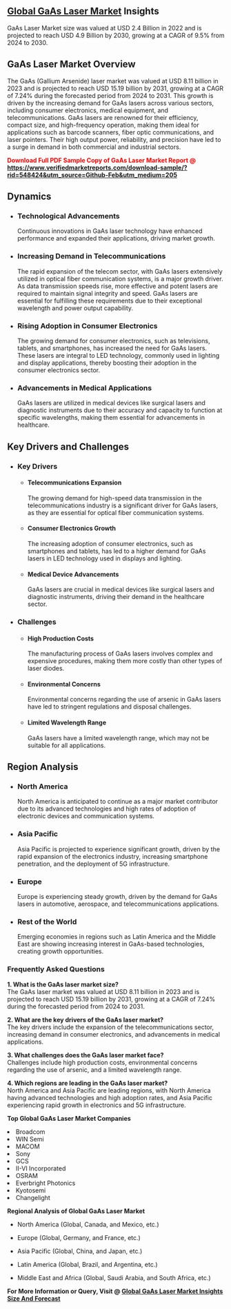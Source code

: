 <h2><a href="https://www.verifiedmarketreports.com/download-sample/?rid=548424&amp;utm_source=Github&amp;utm_medium=205" target="_blank">Global GaAs Laser Market</a> Insights</h2><p>GaAs Laser Market size was valued at USD 2.4 Billion in 2022 and is projected to reach USD 4.9 Billion by 2030, growing at a CAGR of 9.5% from 2024 to 2030.</p><p> <h2>GaAs Laser Market Overview</h2> <p>The GaAs (Gallium Arsenide) laser market was valued at USD 8.11 billion in 2023 and is projected to reach USD 15.19 billion by 2031, growing at a CAGR of 7.24% during the forecasted period from 2024 to 2031. This growth is driven by the increasing demand for GaAs lasers across various sectors, including consumer electronics, medical equipment, and telecommunications. GaAs lasers are renowned for their efficiency, compact size, and high-frequency operation, making them ideal for applications such as barcode scanners, fiber optic communications, and laser pointers. Their high output power, reliability, and precision have led to a surge in demand in both commercial and industrial sectors. </p> <p><strong><p><span class=""><span style="color: #ff0000;"><strong>Download Full PDF Sample Copy of GaAs Laser Market Report</strong> @ </span><a href="https://www.verifiedmarketreports.com/download-sample/?rid=548424&amp;utm_source=Github-Feb&amp;utm_medium=205" target="_blank">https://www.verifiedmarketreports.com/download-sample/?rid=548424&amp;utm_source=Github-Feb&amp;utm_medium=205</a></span></p></strong></p> <h2>Dynamics</h2> <ul> <li><h3>Technological Advancements</h3> <p>Continuous innovations in GaAs laser technology have enhanced performance and expanded their applications, driving market growth.</p> </li> <li><h3>Increasing Demand in Telecommunications</h3> <p>The rapid expansion of the telecom sector, with GaAs lasers extensively utilized in optical fiber communication systems, is a major growth driver. As data transmission speeds rise, more effective and potent lasers are required to maintain signal integrity and speed. GaAs lasers are essential for fulfilling these requirements due to their exceptional wavelength and power output capability. </p> </li> <li><h3>Rising Adoption in Consumer Electronics</h3> <p>The growing demand for consumer electronics, such as televisions, tablets, and smartphones, has increased the need for GaAs lasers. These lasers are integral to LED technology, commonly used in lighting and display applications, thereby boosting their adoption in the consumer electronics sector. </p> </li> <li><h3>Advancements in Medical Applications</h3> <p>GaAs lasers are utilized in medical devices like surgical lasers and diagnostic instruments due to their accuracy and capacity to function at specific wavelengths, making them essential for advancements in healthcare. </p> </li> </ul> <h2>Key Drivers and Challenges</h2> <ul> <li><h3>Key Drivers</h3> <ul> <li><h4>Telecommunications Expansion</h4> <p>The growing demand for high-speed data transmission in the telecommunications industry is a significant driver for GaAs lasers, as they are essential for optical fiber communication systems. </p> </li> <li><h4>Consumer Electronics Growth</h4> <p>The increasing adoption of consumer electronics, such as smartphones and tablets, has led to a higher demand for GaAs lasers in LED technology used in displays and lighting. </p> </li> <li><h4>Medical Device Advancements</h4> <p>GaAs lasers are crucial in medical devices like surgical lasers and diagnostic instruments, driving their demand in the healthcare sector. </p> </li> </ul> </li> <li><h3>Challenges</h3> <ul> <li><h4>High Production Costs</h4> <p>The manufacturing process of GaAs lasers involves complex and expensive procedures, making them more costly than other types of laser diodes. </p> </li> <li><h4>Environmental Concerns</h4> <p>Environmental concerns regarding the use of arsenic in GaAs lasers have led to stringent regulations and disposal challenges. </p> </li> <li><h4>Limited Wavelength Range</h4> <p>GaAs lasers have a limited wavelength range, which may not be suitable for all applications. </p> </li> </ul> </li> </ul> <h2>Region Analysis</h2> <ul> <li><h3>North America</h3> <p>North America is anticipated to continue as a major market contributor due to its advanced technologies and high rates of adoption of electronic devices and communication systems. </p> </li> <li><h3>Asia Pacific</h3> <p>Asia Pacific is projected to experience significant growth, driven by the rapid expansion of the electronics industry, increasing smartphone penetration, and the deployment of 5G infrastructure. </p> </li> <li><h3>Europe</h3> <p>Europe is experiencing steady growth, driven by the demand for GaAs lasers in automotive, aerospace, and telecommunications applications. </p> </li> <li><h3>Rest of the World</h3> <p>Emerging economies in regions such as Latin America and the Middle East are showing increasing interest in GaAs-based technologies, creating growth opportunities. </p> </li> </ul> <h3>Frequently Asked Questions</h3> <p><strong>1. What is the GaAs laser market size?</strong><br> The GaAs laser market was valued at USD 8.11 billion in 2023 and is projected to reach USD 15.19 billion by 2031, growing at a CAGR of 7.24% during the forecasted period from 2024 to 2031. </p> <p><strong>2. What are the key drivers of the GaAs laser market?</strong><br> The key drivers include the expansion of the telecommunications sector, increasing demand in consumer electronics, and advancements in medical applications. </p> <p><strong>3. What challenges does the GaAs laser market face?</strong><br> Challenges include high production costs, environmental concerns regarding the use of arsenic, and a limited wavelength range. </p> <p><strong>4. Which regions are leading in the GaAs laser market?</strong><br> North America and Asia Pacific are leading regions, with North America having advanced technologies and high adoption rates, and Asia Pacific experiencing rapid growth in electronics and 5G infrastructure.</p><p><strong>Top Global GaAs Laser Market Companies</strong></p><div data-test-id=""><p><li>Broadcom</li><li> WIN Semi</li><li> MACOM</li><li> Sony</li><li> GCS</li><li> II-VI Incorporated</li><li> OSRAM</li><li> Everbright Photonics</li><li> Kyotosemi</li><li> Changelight</li></p><div><strong>Regional Analysis of&nbsp;Global GaAs Laser Market</strong></div><ul><li dir="ltr"><p dir="ltr">North America&nbsp;(Global, Canada, and Mexico, etc.)</p></li><li dir="ltr"><p dir="ltr">Europe (Global, Germany, and France, etc.)</p></li><li dir="ltr"><p dir="ltr">Asia Pacific&nbsp;(Global, China, and Japan, etc.)</p></li><li dir="ltr"><p dir="ltr">Latin America&nbsp;(Global, Brazil, and Argentina, etc.)</p></li><li dir="ltr">Middle East and Africa&nbsp;(Global, Saudi Arabia, and South Africa, etc.)</li></ul><p><strong>For More Information or Query, Visit @&nbsp;</strong><strong><a href="https://www.verifiedmarketreports.com/product/gaas-laser-market/?utm_source=Github&amp;utm_medium=205" target="_blank">Global GaAs Laser Market Insights Size And Forecast</a></strong></p></div>

